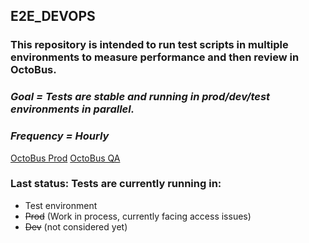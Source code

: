 ## E2E_DEVOPS
### This repository is intended to run test scripts in multiple environments to measure performance and then review in OctoBus.
### *Goal = Tests are stable and running in prod/dev/test environments in parallel.*
### *Frequency = Hourly*
[OctoBus Prod](https://ui.octobus.tools.sap/s/c0065-home/app/home#/)
[OctoBus QA](https://ui.qa.naus1.ccloud.octobus.tools.sap/login?next=%2F)

### Last status: Tests are currently running in:
- Test environment
- ~~Prod~~ (Work in process, currently facing access issues)
- ~~Dev~~ (not considered yet)

